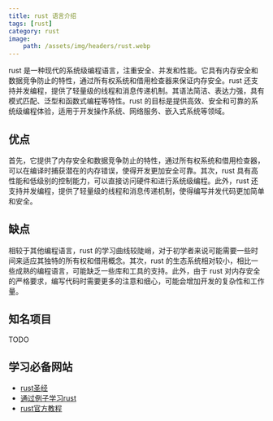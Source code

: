 ```yaml
---
title: rust 语言介绍
tags: [rust]
category: rust
image:
    path: /assets/img/headers/rust.webp
---
```


rust 是一种现代的系统级编程语言，注重安全、并发和性能。它具有内存安全和数据竞争防止的特性，通过所有权系统和借用检查器来保证内存安全。rust 还支持并发编程，提供了轻量级的线程和消息传递机制。其语法简洁、表达力强，具有模式匹配、泛型和函数式编程等特性。rust 的目标是提供高效、安全和可靠的系统级编程体验，适用于开发操作系统、网络服务、嵌入式系统等领域。

## 优点

首先，它提供了内存安全和数据竞争防止的特性，通过所有权系统和借用检查器，可以在编译时捕获潜在的内存错误，使得开发更加安全可靠。其次，rust 具有高性能和低级别的控制能力，可以直接访问硬件和进行系统级编程。此外，rust 还支持并发编程，提供了轻量级的线程和消息传递机制，使得编写并发代码更加简单和安全。

## 缺点

相较于其他编程语言，rust 的学习曲线较陡峭，对于初学者来说可能需要一些时间来适应其独特的所有权和借用概念。其次，rust 的生态系统相对较小，相比一些成熟的编程语言，可能缺乏一些库和工具的支持。此外，由于 rust 对内存安全的严格要求，编写代码时需要更多的注意和细心，可能会增加开发的复杂性和工作量。

## 知名项目

TODO

## 学习必备网站
+ [rust圣经](https://course.rs/about-book.html)
+ [通过例子学习rust](https://rustwiki.org/zh-CN/rust-by-example/)
+ [rust官方教程](https://doc.rust-lang.org/book/)
